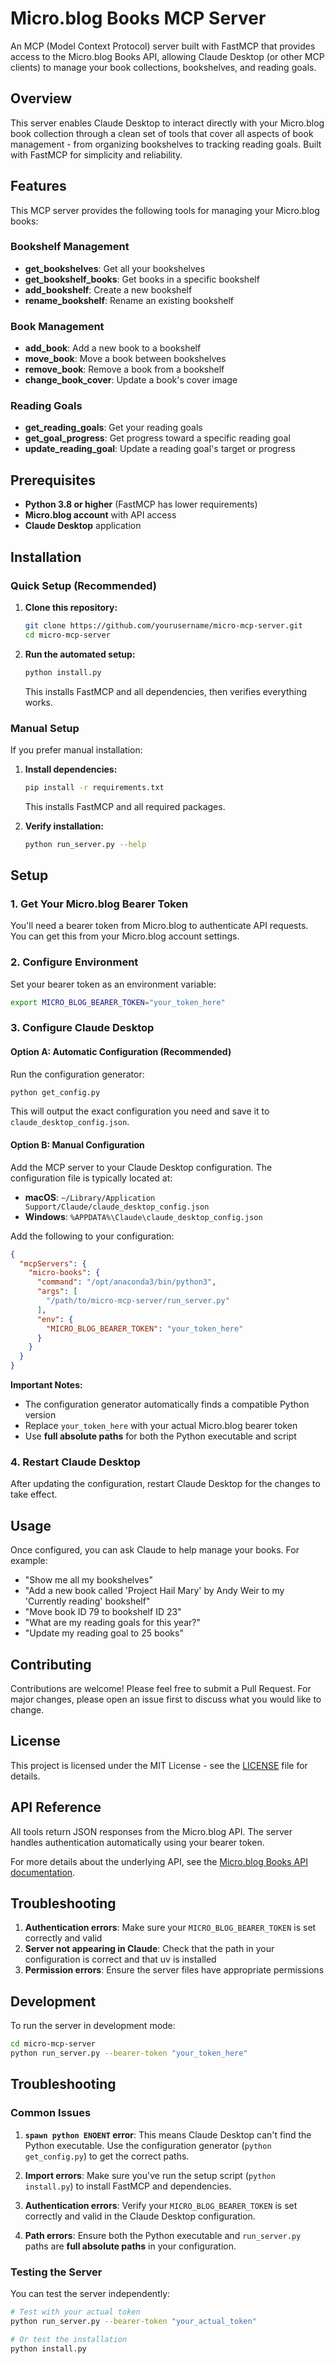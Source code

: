 # Micro.blog Books MCP Server

An MCP (Model Context Protocol) server built with FastMCP that provides access to the Micro.blog Books API, allowing Claude Desktop (or other MCP clients) to manage your book collections, bookshelves, and reading goals.

## Overview

This server enables Claude Desktop to interact directly with your Micro.blog book collection through a clean set of tools that cover all aspects of book management - from organizing bookshelves to tracking reading goals. Built with FastMCP for simplicity and reliability.

## Features

This MCP server provides the following tools for managing your Micro.blog books:

### Bookshelf Management
- **get_bookshelves**: Get all your bookshelves
- **get_bookshelf_books**: Get books in a specific bookshelf
- **add_bookshelf**: Create a new bookshelf
- **rename_bookshelf**: Rename an existing bookshelf

### Book Management
- **add_book**: Add a new book to a bookshelf
- **move_book**: Move a book between bookshelves
- **remove_book**: Remove a book from a bookshelf
- **change_book_cover**: Update a book's cover image

### Reading Goals
- **get_reading_goals**: Get your reading goals
- **get_goal_progress**: Get progress toward a specific reading goal
- **update_reading_goal**: Update a reading goal's target or progress

## Prerequisites

- **Python 3.8 or higher** (FastMCP has lower requirements)
- **Micro.blog account** with API access
- **Claude Desktop** application

## Installation

### Quick Setup (Recommended)

1. **Clone this repository:**
   ```bash
   git clone https://github.com/yourusername/micro-mcp-server.git
   cd micro-mcp-server
   ```

2. **Run the automated setup:**
   ```bash
   python install.py
   ```
   This installs FastMCP and all dependencies, then verifies everything works.

### Manual Setup

If you prefer manual installation:

1. **Install dependencies:**
   ```bash
   pip install -r requirements.txt
   ```
   This installs FastMCP and all required packages.

2. **Verify installation:**
   ```bash
   python run_server.py --help
   ```

## Setup

### 1. Get Your Micro.blog Bearer Token

You'll need a bearer token from Micro.blog to authenticate API requests. You can get this from your Micro.blog account settings.

### 2. Configure Environment

Set your bearer token as an environment variable:

```bash
export MICRO_BLOG_BEARER_TOKEN="your_token_here"
```

### 3. Configure Claude Desktop

#### Option A: Automatic Configuration (Recommended)

Run the configuration generator:

```bash
python get_config.py
```

This will output the exact configuration you need and save it to `claude_desktop_config.json`.

#### Option B: Manual Configuration

Add the MCP server to your Claude Desktop configuration. The configuration file is typically located at:

- **macOS**: `~/Library/Application Support/Claude/claude_desktop_config.json`
- **Windows**: `%APPDATA%\Claude\claude_desktop_config.json`

Add the following to your configuration:

```json
{
  "mcpServers": {
    "micro-books": {
      "command": "/opt/anaconda3/bin/python3",
      "args": [
        "/path/to/micro-mcp-server/run_server.py"
      ],
      "env": {
        "MICRO_BLOG_BEARER_TOKEN": "your_token_here"
      }
    }
  }
}
```

**Important Notes:**
- The configuration generator automatically finds a compatible Python version
- Replace `your_token_here` with your actual Micro.blog bearer token
- Use **full absolute paths** for both the Python executable and script

### 4. Restart Claude Desktop

After updating the configuration, restart Claude Desktop for the changes to take effect.

## Usage

Once configured, you can ask Claude to help manage your books. For example:

- "Show me all my bookshelves"
- "Add a new book called 'Project Hail Mary' by Andy Weir to my 'Currently reading' bookshelf"
- "Move book ID 79 to bookshelf ID 23"
- "What are my reading goals for this year?"
- "Update my reading goal to 25 books"

## Contributing

Contributions are welcome! Please feel free to submit a Pull Request. For major changes, please open an issue first to discuss what you would like to change.

## License

This project is licensed under the MIT License - see the [LICENSE](LICENSE) file for details.

## API Reference

All tools return JSON responses from the Micro.blog API. The server handles authentication automatically using your bearer token.

For more details about the underlying API, see the [Micro.blog Books API documentation](https://help.micro.blog/t/books-api/280).

## Troubleshooting

1. **Authentication errors**: Make sure your `MICRO_BLOG_BEARER_TOKEN` is set correctly and valid
2. **Server not appearing in Claude**: Check that the path in your configuration is correct and that uv is installed
3. **Permission errors**: Ensure the server files have appropriate permissions

## Development

To run the server in development mode:

```bash
cd micro-mcp-server
python run_server.py --bearer-token "your_token_here"
```

## Troubleshooting

### Common Issues

1. **`spawn python ENOENT` error**: This means Claude Desktop can't find the Python executable. Use the configuration generator (`python get_config.py`) to get the correct paths.

2. **Import errors**: Make sure you've run the setup script (`python install.py`) to install FastMCP and dependencies.

3. **Authentication errors**: Verify your `MICRO_BLOG_BEARER_TOKEN` is set correctly and valid in the Claude Desktop configuration.

4. **Path errors**: Ensure both the Python executable and `run_server.py` paths are **full absolute paths** in your configuration.

### Testing the Server

You can test the server independently:

```bash
# Test with your actual token
python run_server.py --bearer-token "your_actual_token"

# Or test the installation
python install.py
```
